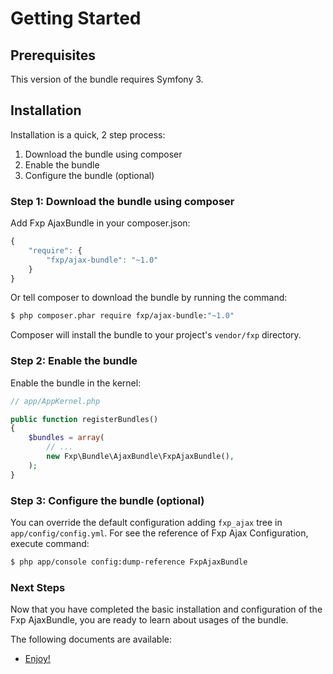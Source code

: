 Getting Started
===============

## Prerequisites

This version of the bundle requires Symfony 3.

## Installation

Installation is a quick, 2 step process:

1. Download the bundle using composer
2. Enable the bundle
3. Configure the bundle (optional)

### Step 1: Download the bundle using composer

Add Fxp AjaxBundle in your composer.json:

```js
{
    "require": {
        "fxp/ajax-bundle": "~1.0"
    }
}
```

Or tell composer to download the bundle by running the command:

```bash
$ php composer.phar require fxp/ajax-bundle:"~1.0"
```

Composer will install the bundle to your project's `vendor/fxp` directory.

### Step 2: Enable the bundle

Enable the bundle in the kernel:

```php
// app/AppKernel.php

public function registerBundles()
{
    $bundles = array(
        // ...
        new Fxp\Bundle\AjaxBundle\FxpAjaxBundle(),
    );
}
```

### Step 3: Configure the bundle (optional)

You can override the default configuration adding `fxp_ajax` tree in `app/config/config.yml`.
For see the reference of Fxp Ajax Configuration, execute command:

```bash
$ php app/console config:dump-reference FxpAjaxBundle 
```

### Next Steps

Now that you have completed the basic installation and configuration of the
Fxp AjaxBundle, you are ready to learn about usages of the bundle.

The following documents are available:

- [Enjoy!](usage.md)
